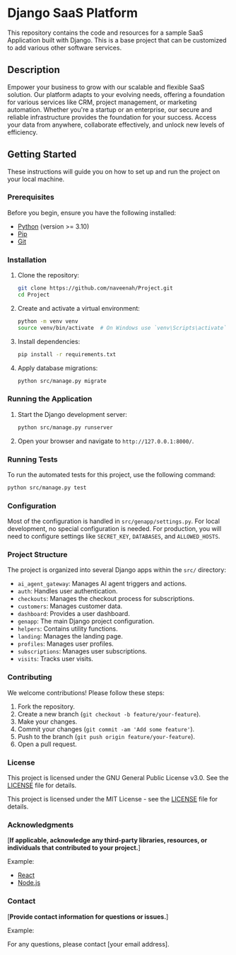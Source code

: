 # Django SaaS Platform

This repository contains the code and resources for a sample SaaS Application built with Django. This is a base project that can be customized to add various other software services.

## Description

Empower your business to grow with our scalable and flexible SaaS solution. Our platform adapts to your evolving needs, offering a foundation for various services like CRM, project management, or marketing automation. Whether you're a startup or an enterprise, our secure and reliable infrastructure provides the foundation for your success. Access your data from anywhere, collaborate effectively, and unlock new levels of efficiency.

## Getting Started

These instructions will guide you on how to set up and run the project on your local machine.

### Prerequisites

Before you begin, ensure you have the following installed:

* [Python](https://www.python.org/) (version >= 3.10)
* [Pip](https://pip.pypa.io/en/stable/installation/)
* [Git](https://git-scm.com/)

### Installation

1.  Clone the repository:

    ```bash
    git clone https://github.com/naveenah/Project.git
    cd Project
    ```

2.  Create and activate a virtual environment:

    ```bash
    python -m venv venv
    source venv/bin/activate  # On Windows use `venv\Scripts\activate`
    ```

3.  Install dependencies:

    ```bash
    pip install -r requirements.txt
    ```

4. Apply database migrations:
    ```bash
    python src/manage.py migrate
    ```

### Running the Application

1.  Start the Django development server:

    ```bash
    python src/manage.py runserver
    ```

2.  Open your browser and navigate to `http://127.0.0.1:8000/`.

### Running Tests

To run the automated tests for this project, use the following command:

```bash
python src/manage.py test
```

### Configuration

Most of the configuration is handled in `src/genapp/settings.py`. For local development, no special configuration is needed. For production, you will need to configure settings like `SECRET_KEY`, `DATABASES`, and `ALLOWED_HOSTS`.

### Project Structure

The project is organized into several Django apps within the `src/` directory:

*   `ai_agent_gateway`: Manages AI agent triggers and actions.
*   `auth`: Handles user authentication.
*   `checkouts`: Manages the checkout process for subscriptions.
*   `customers`: Manages customer data.
*   `dashboard`: Provides a user dashboard.
*   `genapp`: The main Django project configuration.
*   `helpers`: Contains utility functions.
*   `landing`: Manages the landing page.
*   `profiles`: Manages user profiles.
*   `subscriptions`: Manages user subscriptions.
*   `visits`: Tracks user visits.

### Contributing

We welcome contributions! Please follow these steps:

1.  Fork the repository.
2.  Create a new branch (`git checkout -b feature/your-feature`).
3.  Make your changes.
4.  Commit your changes (`git commit -am 'Add some feature'`).
5.  Push to the branch (`git push origin feature/your-feature`).
6.  Open a pull request.

### License

This project is licensed under the GNU General Public License v3.0. See the [LICENSE](LICENSE) file for details.

This project is licensed under the MIT License - see the [LICENSE](LICENSE) file for details.

### Acknowledgments

[**If applicable, acknowledge any third-party libraries, resources, or individuals that contributed to your project.**]

Example:

* [React](https://reactjs.org/)
* [Node.js](https://nodejs.org/)

### Contact

[**Provide contact information for questions or issues.**]

Example:

For any questions, please contact [your email address].
